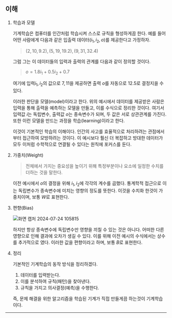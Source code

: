 ## 이해

1. 학습과 모델

   기계학습은 컴퓨터를 인간처럼 학습시켜 스스로 규칙을 형성하게끔 한다. 예를 들어 어떤 사람에게 다음과 같은 입출력 데이터$(i_1, i_2,  o)$를 제공한다고 가정하자.

   > $(2, 10, 9.2), (5,19, 19.2),  (9, 31,32.4)$

   그럼 그는 이 데이터들의 입력과 출력의 관계를 다음과 같이 정의할 것이다.

   > $o = 1.8i_1 + 0.5i_2 +0.7$

   여기에 입력$i_1, i_2$의 값으로 $7, 11$을 제공하면 출력 $o$를 자동으로 $12.5$로 결정지을 수 있다.

   이러한 판단을 모델(model)이라고 한다. 위의 예시에서 데이터를 제공받은 사람은 입력을 통해 출력을 예측하는 모델을 만들고, 이를 수식으로 정리한 것이다. 여기서 입력값 $i$는 독립변수, 출력값 $o$는 종속변수가 되며, 두 값은 서로 상관관계를 가진다. 또한 이런 모델을 만드는 과정을 학습(learning)이라고 한다.

   이것이 기본적인 학습의 이해이다. 인간의 사고를 효율적으로 처리하려는 관점에서부터 접근하여 모방하려는 것이다. 이 예시보다 훨신 더 복잡하고 방대한 데이터가 모두 이처럼 수학적으로 연결될 수 있다는 원칙에 포커스를 둔다.

2. 가중치(Weight)

   > 전체에서 가지는 중요성을 높이기 위해 특정부분이나 요소에 일정한 수치를 더하는 것을 말한다.

   이전 예시에서 $o$의 결정을 위해 $i_1, i_2$에 각각의 계수를 곱했다. 통계학적 접근으로 이는 독립변수가 종속변수에 미치는 영향의 정도를 뜻한다. 이것을 수치화 한것이 가중치이며, 보통 $W$로 표현한다.

3. 편향(Bias)

   ![화면 캡처 2024-07-24 105815](https://github.com/user-attachments/assets/a8e8b00c-fa37-4bb8-bf6c-7e492d73808a)

   하지만 항상 종속변수에 독립변수만 영향을 끼칠 수 있는 것은 아니다. 어떠한 다른 영향으로 인해 결과에 오차가 생길 수 있다. 이를 위해 이전 예시의 수식에서는 상수를 추가적으로 였다. 이러한 값을 편향이라고 하며, 보통 $B$로 표현한다.

4. 정리

   기본적인 기계학습의 동작 방식을 정리하겠다.

   1. 데이터를 입력받는다.
   2. 이를 분석하여 규칙(패턴)을 찾아낸다.
   3. 규칙을 가지고 의사결정(예측)을 수행한다.

   즉, 문제 해결을 위한 알고리즘을 학습된 기계가 직접 만들게끔 하는것이 기계학습이다.

---

